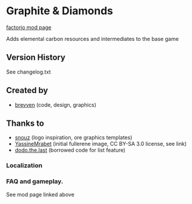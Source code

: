 # Graphite & Diamonds

[factorio mod page](https://mods.factorio.com/mod/bzcarbon)

Adds elemental carbon resources and intermediates to the base game

## Version History
See changelog.txt

## Created by

- [brevven](https://mods.factorio.com/user/brevven) (code, design, graphics)

## Thanks to 
- [snouz](https://github.com/snouz) (logo inspiration, ore graphics templates)
- [YassineMrabet](https://commons.wikimedia.org/wiki/File:Fullerene.png) (initial fullerene image, CC BY-SA 3.0 license, see link)
- [dodo.the.last](https://mods.factorio.com/mod/big-data-string) (borrowed code for list feature)

### Localization



### FAQ and gameplay. 
See mod page linked above
